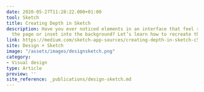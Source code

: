 ```yaml
---
date: 2020-05-27T11:28:22.000+01:00
tool: Sketch
title: Creating Depth in Sketch
description: Have you ever noticed elements in an interface that feel raised off of
  the page or inset into the background? Let’s learn how to recreate this in Sketch.
link: https://medium.com/sketch-app-sources/creating-depth-in-sketch-c5941512248c
site: Design + Sketch
image: "/assets/images/designsketch.png"
category:
- Visual design
type: Article
preview: ''
site_reference: _publications/design-sketch.md
---
```

